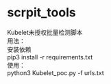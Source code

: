# scrpit_tools
Kubelet未授权批量检测脚本<br>
用法：<br>
安装依赖<br>
pip3 install -r requirements.txt<br>
使用：<br>
python3 Kubelet_poc.py -f urls.txt <br>
<br>
